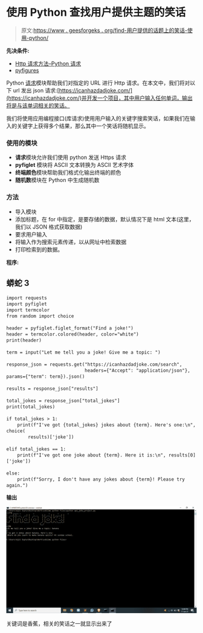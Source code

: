 # 使用 Python 查找用户提供主题的笑话

> 原文:[https://www . geesforgeks . org/find-用户提供的话题上的笑话-使用-python/](https://www.geeksforgeeks.org/find-jokes-on-a-user-provided-topics-using-python/)

**先决条件:**

*   [Http 请求方法–Python 请求](https://www.geeksforgeeks.org/http-request-methods-python-requests/)
*   [pyfigures](https://www.geeksforgeeks.org/python-ascii-art-using-pyfiglet-module/)

Python [请求](https://www.geeksforgeeks.org/http-request-methods-python-requests/#:~:text=Related%20Articles&text=Python%20requests%20module%20has%20several,between%20a%20client%20and%20server.)模块帮助我们对指定的 URL 进行 Http 请求。在本文中，我们将对以下 url 发出 json 请求:[https://icanhazdadjoke.com/](https://icanhazdadjoke.com/)并开发一个项目，其中用户输入任何单词，输出将是与该单词相关的笑话。

我们将使用应用编程接口(库请求)使用用户输入的关键字搜索笑话，如果我们在输入的关键字上获得多个结果，那么其中一个笑话将随机显示。

### 使用的模块

*   **请求**模块允许我们使用 python 发送 Https 请求
*   **pyfiglet** 模块将 ASCII 文本转换为 ASCII 艺术字体
*   **终端颜色**模块帮助我们格式化输出终端的颜色
*   **随机数**模块在 Python 中生成随机数

### 方法

*   导入模块
*   添加标题，在 for 中指定，是要存储的数据，默认情况下是 html 文本(这里，我们以 JSON 格式获取数据)
*   要求用户输入
*   将输入作为搜索元素传递，以从网址中检索数据
*   打印检索到的数据。

**程序:**

## 蟒蛇 3

```
import requests
import pyfiglet
import termcolor
from random import choice

header = pyfiglet.figlet_format("Find a joke!")
header = termcolor.colored(header, color="white")
print(header)

term = input("Let me tell you a joke! Give me a topic: ")

response_json = requests.get("https://icanhazdadjoke.com/search",
                             headers={"Accept": "application/json"}, params={"term": term}).json()

results = response_json["results"]

total_jokes = response_json["total_jokes"]
print(total_jokes)

if total_jokes > 1:
    print(f"I've got {total_jokes} jokes about {term}. Here's one:\n", choice(
        results)['joke'])

elif total_jokes == 1:
    print(f"I've got one joke about {term}. Here it is:\n", results[0]['joke'])

else:
    print(f"Sorry, I don't have any jokes about {term}! Please try again.")
```

**输出**

![](img/b6608c257d08581e33d6900b76a9e968.png)

关键词是香蕉，相关的笑话之一就显示出来了